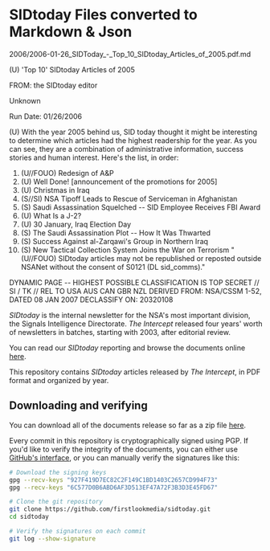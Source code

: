 # SIDtoday Files converted to Markdown & Json

2006/2006-01-26_SIDToday_-_Top_10_SIDtoday_Articles_of_2005.pdf.md


(U) 'Top 10' SIDtoday Articles of 2005

FROM: the SIDtoday editor


Unknown


Run Date: 01/26/2006


(U) With the year 2005 behind us, SID today thought it might be interesting to determine which articles had the highest readership for the year. As you can see, they are a combination of administrative information, success stories and human interest. Here's the list, in order:

1. (U//FOUO) Redesign of A\&P
2. (U) Well Done! [announcement of the promotions for 2005]
3. (U) Christmas in Iraq
4. (S//SI) NSA Tipoff Leads to Rescue of Serviceman in Afghanistan
5. (S) Saudi Assassination Squelched -- SID Employee Receives FBI Award
6. (U) What Is a J-2?
7. (U) 30 January, Iraq Election Day
8. (S) The Saudi Assassination Plot -- How It Was Thwarted
9. (S) Success Against al-Zarqawi's Group in Northern Iraq
10. (S) New Tactical Collection System Joins the War on Terrorism
"(U//FOUO) SIDtoday articles may not be republished or reposted outside NSANet without the consent of S0121 (DL sid_comms)."

DYNAMIC PAGE -- HIGHEST POSSIBLE CLASSIFICATION IS TOP SECRET // SI / TK // REL TO USA AUS CAN GBR NZL DERIVED FROM: NSA/CSSM 1-52, DATED 08 JAN 2007 DECLASSIFY ON: 20320108

_SIDtoday_ is the internal newsletter for the NSA's most important division, the Signals Intelligence Directorate. _The Intercept_ released four years' worth of newsletters in batches, starting with 2003, after editorial review.

You can read our _SIDtoday_ reporting and browse the documents online [here](https://theintercept.com/snowden-sidtoday).

This repository contains _SIDtoday_ articles released by _The Intercept_, in PDF format and organized by year.

## Downloading and verifying

You can download all of the documents release so far as a zip file [here](https://github.com/firstlookmedia/sidtoday/archive/master.zip).

Every commit in this repository is cryptographically signed using PGP. If you'd like to verify the integrity of the documents, you can either use [GitHub's interface](https://github.com/blog/2144-gpg-signature-verification), or you can manually verify the signatures like this:

```sh
# Download the signing keys
gpg --recv-keys "927F419D7EC82C2F149C1BD1403C2657CD994F73"
gpg --recv-keys "6C577D0B6ABD6AF3D513EF47A72F3B3D3E45FD67"

# Clone the git repository
git clone https://github.com/firstlookmedia/sidtoday.git
cd sidtoday

# Verify the signatures on each commit
git log --show-signature
```
